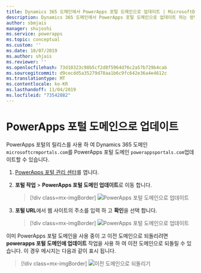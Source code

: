 ```yaml
---
title: Dynamics 365 도메인에서 PowerApps 포털 도메인으로 업데이트 | MicrosoftDocs
description: Dynamics 365 도메인에서 PowerApps 포털 도메인으로 업데이트 하는 방법에 대 한 지침입니다.
author: sbmjais
manager: shujoshi
ms.service: powerapps
ms.topic: conceptual
ms.custom: ''
ms.date: 10/07/2019
ms.author: shjais
ms.reviewer: ''
ms.openlocfilehash: 73d10323c98b5cf2d8f5964d76c2a57b729b4cab
ms.sourcegitcommit: d9cecdd5a35279d78aa1b6c9fc642e36a4e4612c
ms.translationtype: MT
ms.contentlocale: ko-KR
ms.lasthandoff: 11/04/2019
ms.locfileid: "73542882"
---
```

# <a name="update-to-powerapps-portals-domain"></a>PowerApps 포털 도메인으로 업데이트

PowerApps 포털의 릴리스를 사용 하 여 Dynamics 365 도메인 `microsoftcrmportals.com`를 PowerApps 포털 도메인 `powerappsportals.com`업데이트할 수 있습니다.

1. [PowerApps 포털 관리 센터](admin-overview.md)를 엽니다.

2. **포털 작업** > **PowerApps 포털 도메인 업데이트**로 이동 합니다.

    > [!div class=mx-imgBorder]
    > ![PowerApps 포털 도메인으로 업데이트](../media/update-portal-domain-button.png "PowerApps 포털 도메인으로 업데이트")

3. **포털 URL**에서 웹 사이트의 주소를 입력 하 고 **확인**을 선택 합니다.

    > [!div class=mx-imgBorder]
    > ![PowerApps 포털 도메인으로 업데이트](../media/update-portal-domain.png "PowerApps 포털 도메인으로 업데이트")

이미 PowerApps 포털 도메인을 사용 중이 고 이전 도메인으로 되돌리려면 **powerapps 포털 도메인에 업데이트** 작업을 사용 하 여 이전 도메인으로 되돌릴 수 있습니다. 이 경우 메시지는 다음과 같이 표시 됩니다.

> [!div class=mx-imgBorder]
> ![이전 도메인으로 되돌리기](../media/revert-portal-domain.png "이전 도메인으로 되돌리기")
